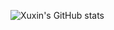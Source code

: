 
![Xuxin's GitHub stats](https://github-readme-stats.vercel.app/api?username=chengxuxin&count_private=true)

